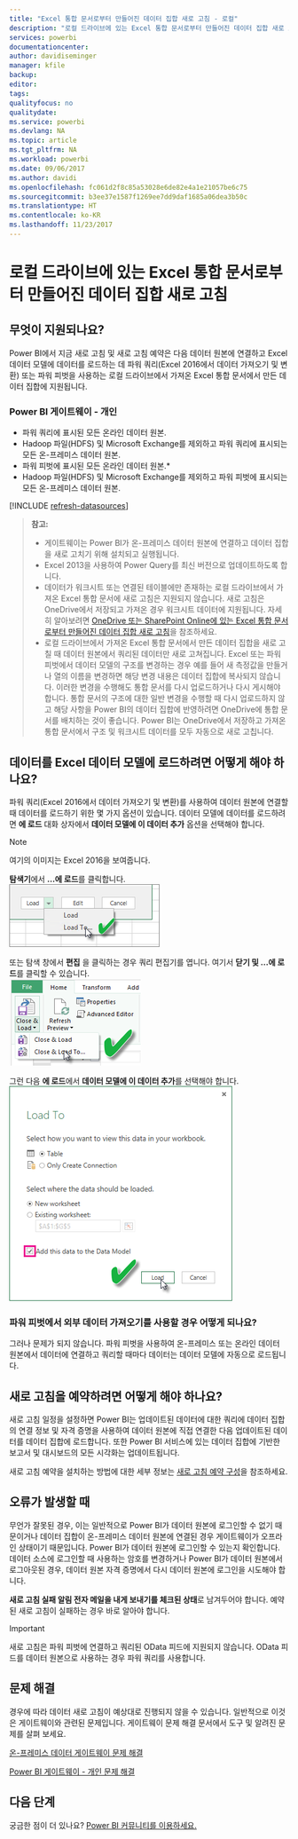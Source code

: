 ```yaml
---
title: "Excel 통합 문서로부터 만들어진 데이터 집합 새로 고침 - 로컬"
description: "로컬 드라이브에 있는 Excel 통합 문서로부터 만들어진 데이터 집합 새로 고침"
services: powerbi
documentationcenter: 
author: davidiseminger
manager: kfile
backup: 
editor: 
tags: 
qualityfocus: no
qualitydate: 
ms.service: powerbi
ms.devlang: NA
ms.topic: article
ms.tgt_pltfrm: NA
ms.workload: powerbi
ms.date: 09/06/2017
ms.author: davidi
ms.openlocfilehash: fc061d2f8c85a53028e6de82e4a1e21057be6c75
ms.sourcegitcommit: b3ee37e1587f1269ee7dd9daf1685a06dea3b50c
ms.translationtype: HT
ms.contentlocale: ko-KR
ms.lasthandoff: 11/23/2017
---
```

# <a name="refresh-a-dataset-created-from-an-excel-workbook-on-a-local-drive"></a>로컬 드라이브에 있는 Excel 통합 문서로부터 만들어진 데이터 집합 새로 고침
## <a name="whats-supported"></a>무엇이 지원되나요?
Power BI에서 지금 새로 고침 및 새로 고침 예약은 다음 데이터 원본에 연결하고 Excel 데이터 모델에 데이터를 로드하는 데 파워 쿼리(Excel 2016에서 데이터 가져오기 및 변환) 또는 파워 피벗을 사용하는 로컬 드라이브에서 가져온 Excel 통합 문서에서 만든 데이터 집합에 지원됩니다.  

### <a name="power-bi-gateway---personal"></a>Power BI 게이트웨이 - 개인
* 파워 쿼리에 표시된 모든 온라인 데이터 원본.
* Hadoop 파일(HDFS) 및 Microsoft Exchange를 제외하고 파워 쿼리에 표시되는 모든 온-프레미스 데이터 원본.
* 파워 피벗에 표시된 모든 온라인 데이터 원본.\*
* Hadoop 파일(HDFS) 및 Microsoft Exchange를 제외하고 파워 피벗에 표시되는 모든 온-프레미스 데이터 원본.

<!-- Refresh Data sources-->
[!INCLUDE [refresh-datasources](./includes/refresh-datasources.md)]

> **참고:**  
> 
> * 게이트웨이는 Power BI가 온-프레미스 데이터 원본에 연결하고 데이터 집합을 새로 고치기 위해 설치되고 실행됩니다.
> * Excel 2013을 사용하여 Power Query를 최신 버전으로 업데이트하도록 합니다.
> * 데이터가 워크시트 또는 연결된 테이블에만 존재하는 로컬 드라이브에서 가져온 Excel 통합 문서에 새로 고침은 지원되지 않습니다. 새로 고침은 OneDrive에서 저장되고 가져온 경우 워크시트 데이터에 지원됩니다. 자세히 알아보려면 [OneDrive 또는 SharePoint Online에 있는 Excel 통합 문서로부터 만들어진 데이터 집합 새로 고침](refresh-excel-file-onedrive.md)을 참조하세요.
> * 로컬 드라이브에서 가져온 Excel 통합 문서에서 만든 데이터 집합을 새로 고칠 때 데이터 원본에서 쿼리된 데이터만 새로 고쳐집니다. Excel 또는 파워 피벗에서 데이터 모델의 구조를 변경하는 경우 예를 들어 새 측정값을 만들거나 열의 이름을 변경하면 해당 변경 내용은 데이터 집합에 복사되지 않습니다. 이러한 변경을 수행해도 통합 문서를 다시 업로드하거나 다시 게시해야 합니다. 통합 문서의 구조에 대한 일반 변경을 수행할 때 다시 업로드하지 않고 해당 사항을 Power BI의 데이터 집합에 반영하려면 OneDrive에 통합 문서를 배치하는 것이 좋습니다. Power BI는 OneDrive에서 저장하고 가져온 통합 문서에서 구조 및 워크시트 데이터를 모두 자동으로 새로 고칩니다.
> 
> 

## <a name="how-do-i-make-sure-data-is-loaded-to-the-excel-data-model"></a>데이터를 Excel 데이터 모델에 로드하려면 어떻게 해야 하나요?
파워 쿼리(Excel 2016에서 데이터 가져오기 및 변환)를 사용하여 데이터 원본에 연결할 때 데이터를 로드하기 위한 몇 가지 옵션이 있습니다. 데이터 모델에 데이터를 로드하려면 **에 로드** 대화 상자에서 **데이터 모델에 이 데이터 추가** 옵션을 선택해야 합니다.

> [!NOTE]
> 여기의 이미지는 Excel 2016을 보여줍니다.
> 
> 

**탐색기**에서 **...에 로드**를 클릭합니다.  
    ![](media/refresh-excel-file-local-drive/refresh_loadtodm_1.png)

또는 탐색 창에서 **편집** 을 클릭하는 경우 쿼리 편집기를 엽니다. 여기서 **닫기 및 ...에 로드**를 클릭할 수 있습니다.  
    ![](media/refresh-excel-file-local-drive/refresh_loadtodm_2.png)

그런 다음 **에 로드**에서 **데이터 모델에 이 데이터 추가**를 선택해야 합니다.  
    ![](media/refresh-excel-file-local-drive/refresh_loadtodm_3.png)

### <a name="what-if-i-use-get-external-data-in-power-pivot"></a>파워 피벗에서 외부 데이터 가져오기를 사용할 경우 어떻게 되나요?
그러나 문제가 되지 않습니다. 파워 피벗을 사용하여 온-프레미스 또는 온라인 데이터 원본에서 데이터에 연결하고 쿼리할 때마다 데이터는 데이터 모델에 자동으로 로드됩니다.

## <a name="how-do-i-schedule-refresh"></a>새로 고침을 예약하려면 어떻게 해야 하나요?
새로 고침 일정을 설정하면 Power BI는 업데이트된 데이터에 대한 쿼리에 데이터 집합의 연결 정보 및 자격 증명을 사용하여 데이터 원본에 직접 연결한 다음 업데이트된 데이터를 데이터 집합에 로드합니다. 또한 Power BI 서비스에 있는 데이터 집합에 기반한 보고서 및 대시보드의 모든 시각화는 업데이트됩니다.

새로 고침 예약을 설치하는 방법에 대한 세부 정보는 [새로 고침 예약 구성](refresh-scheduled-refresh.md)을 참조하세요.

## <a name="when-things-go-wrong"></a>오류가 발생할 때
무언가 잘못된 경우, 이는 일반적으로 Power BI가 데이터 원본에 로그인할 수 없기 때문이거나 데이터 집합이 온-프레미스 데이터 원본에 연결된 경우 게이트웨이가 오프라인 상태이기 때문입니다. Power BI가 데이터 원본에 로그인할 수 있는지 확인합니다. 데이터 소스에 로그인할 때 사용하는 암호를 변경하거나 Power BI가 데이터 원본에서 로그아웃된 경우, 데이터 원본 자격 증명에서 다시 데이터 원본에 로그인을 시도해야 합니다.

**새로 고침 실패 알림 전자 메일을 내게 보내기를 체크된 상태**로 남겨두어야 합니다. 예약된 새로 고침이 실패하는 경우 바로 알아야 합니다.

>[!IMPORTANT]
>새로 고침은 파워 피벗에 연결하고 쿼리된 OData 피드에 지원되지 않습니다. OData 피드를 데이터 원본으로 사용하는 경우 파워 쿼리를 사용합니다.

## <a name="troubleshooting"></a>문제 해결
경우에 따라 데이터 새로 고침이 예상대로 진행되지 않을 수 있습니다. 일반적으로 이것은 게이트웨이와 관련된 문제입니다. 게이트웨이 문제 해결 문서에서 도구 및 알려진 문제를 살펴 보세요.

[온-프레미스 데이터 게이트웨이 문제 해결](service-gateway-onprem-tshoot.md)

[Power BI 게이트웨이 - 개인 문제 해결](service-admin-troubleshooting-power-bi-personal-gateway.md)

## <a name="next-steps"></a>다음 단계
궁금한 점이 더 있나요? [Power BI 커뮤니티를 이용하세요.](http://community.powerbi.com/)

